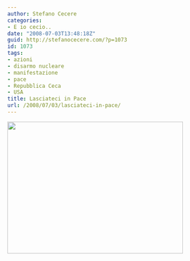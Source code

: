 ```yaml
---
author: Stefano Cecere
categories:
- E io cecio..
date: "2008-07-03T13:48:18Z"
guid: http://stefanocecere.com/?p=1073
id: 1073
tags:
- azioni
- disarmo nucleare
- manifestazione
- pace
- Repubblica Ceca
- USA
title: Lasciateci in Pace
url: /2008/07/03/lasciateci-in-pace/
---
```


[<img class="aligncenter size-medium wp-image-1074" title="lasciateci_in_pace" src="http://stefanocecere.com/wp-content/uploads/sites/3/2008/07/lasciateci_in_pace-399x300.jpg" alt="" width="399" height="300" />](http://www.nonviolence.cz)